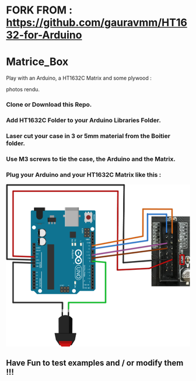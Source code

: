 # FORK FROM : https://github.com/gauravmm/HT1632-for-Arduino
# Matrice_Box

Play with an Arduino, a HT1632C Matrix and some plywood :

photos rendu.

### Clone or Download this Repo.
### Add HT1632C Folder to your Arduino Libraries Folder.
### Laser cut your case in 3 or 5mm material from the Boitier folder.
### Use M3 screws to tie the case, the Arduino and the Matrix.
### Plug your Arduino and your HT1632C Matrix like this :

![My image](https://github.com/Anderson69s/Matrice_Box/blob/master/Sch%C3%A9ma_c%C3%A2blage.png)

## Have Fun to test examples and / or modify them !!!

